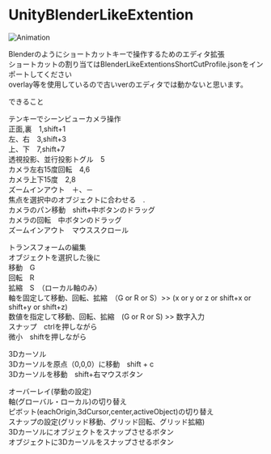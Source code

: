 # UnityBlenderLikeExtention

![Animation](https://user-images.githubusercontent.com/88530716/199292226-a0eb446c-a1d3-435a-b644-450232e6325e.gif)

Blenderのようにショートカットキーで操作するためのエディタ拡張<br>
ショートカットの割り当てはBlenderLikeExtentionsShortCutProfile.jsonをインポートしてください<br>
overlay等を使用しているので古いverのエディタでは動かないと思います。<br>

できること<br>

テンキーでシーンビューカメラ操作<br>
正面,裏　1,shift+1<br>
左、右　3,shift+3<br>
上、下　7,shift+7<br>
透視投影、並行投影トグル　5 <br>
カメラ左右15度回転　4,6<br>
カメラ上下15度　2,8 <br>
ズームインアウト　＋、－<br>
焦点を選択中のオブジェクトに合わせる　.<br>
カメラのパン移動　shift+中ボタンのドラッグ<br>
カメラの回転　中ボタンのドラッグ<br>
ズームインアウト　マウススクロール<br>

トランスフォームの編集<br>
オブジェクトを選択した後に<br>
移動　G　<br>
回転　R<br>
拡縮　S　（ローカル軸のみ）<br>
軸を固定して移動、回転、拡縮　（G or R or S）>> (x or y or z or shift+x or shift+y or shift+z)<br>
数値を指定して移動、回転、拡縮　(G or R or S) >> 数字入力<br>
スナップ　ctrlを押しながら　<br>
微小　shiftを押しながら　<br>

3Dカーソル<br>
3Dカーソルを原点（0,0,0）に移動　shift + c <br>
3Dカーソルを移動　shift+右マウスボタン<br>

オーバーレイ(挙動の設定)<br>
軸(グローバル・ローカル)の切り替え　<br>
ピボット(eachOrigin,3dCursor,center,activeObject)の切り替え　<br>
スナップの設定(グリッド移動、グリッド回転、グリッド拡縮)<br>
3Dカーソルにオブジェクトをスナップさせるボタン<br>
オブジェクトに3Dカーソルをスナップさせるボタン<br>
